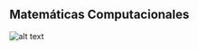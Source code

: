 ## Matemáticas Computacionales

![alt text](https://github.com/angelmorenos/matematicascomputacionales/blob/main/Practica_02/figuras/barplot_tipodevidrio.png)